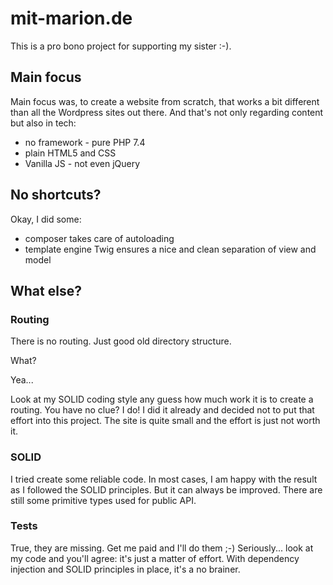 # mit-marion.de

This is a pro bono project for supporting my sister :-).

## Main focus 

Main focus was, to create a website from scratch, that works a bit different than all the Wordpress sites out there.
And that's not only regarding content but also in tech:

- no framework - pure PHP 7.4
- plain HTML5 and CSS
- Vanilla JS - not even jQuery 

## No shortcuts?

Okay, I did some:

- composer takes care of autoloading
- template engine Twig ensures a nice and clean separation of view and model

## What else?

### Routing

There is no routing. Just good old directory structure. 

What? 

Yea... 

Look at my SOLID coding style any guess how much work it is to create a routing. 
You have no clue? I do! I did it already and decided not to put that effort into this project. 
The site is quite small and the effort is just not worth it.     

### SOLID

I tried create some reliable code. In most cases, I am happy with the result as I followed the SOLID principles. 
But it can always be improved. There are still some primitive types used for public API.  

### Tests

True, they are missing. Get me paid and I'll do them ;-) 
Seriously... look at my code and you'll agree: it's just a matter of effort. 
With dependency injection and SOLID principles in place, it's a no brainer.  
